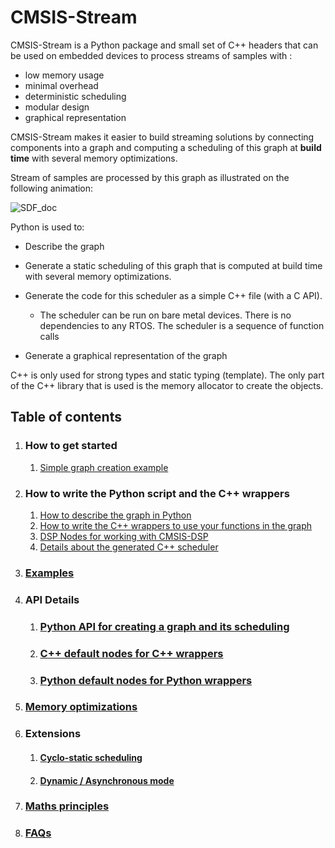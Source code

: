 # CMSIS-Stream

CMSIS-Stream is a Python package and small set of C++ headers that can be used on embedded devices to process streams of samples with :

* low memory usage
* minimal overhead
* deterministic scheduling
* modular design
* graphical representation

CMSIS-Stream makes it easier to build streaming solutions by connecting components into a graph and computing a scheduling of this graph at **build time** with several memory optimizations.

Stream of samples are processed by this graph as illustrated on the following animation:

![SDF_doc](Documentation/assets/SDF_doc.gif)

Python is used to:

* Describe the graph
* Generate a static scheduling of this graph that is computed at build time with several memory optimizations. 
* Generate the code for this scheduler as a simple C++ file (with a C API).
  * The scheduler can be run on bare metal devices. There is no dependencies to any RTOS. The scheduler is a sequence of function calls

* Generate a graphical representation of the graph

C++ is only used for strong types and static typing (template). The only part of the C++ library that is used is the memory allocator to create the objects.

## Table of contents

1. ### How to get started

   1. [Simple graph creation example](Examples/simple/README.md)

2. ### How to write the Python script and the C++ wrappers

   1. [How to describe the graph in Python](Documentation/WritePython.md)
   2. [How to write the C++ wrappers to use your functions in the graph](Documentation/WriteCPP.md)
   3. [DSP Nodes for working with CMSIS-DSP](Examples/simpledsp/README.md)
   4. [Details about the generated C++ scheduler](Examples/example1/README.md)

3. ### [Examples](Examples/README.md)

4. ### API Details

   1. ### [Python API for creating a graph and its scheduling](Documentation/PythonAPI.md)

   2. ### [C++ default nodes for C++ wrappers](Documentation/CPPNodes.md)

   3. ### [Python default nodes for Python wrappers](Documentation/PythonNodes.md)

5. ### [Memory optimizations](Documentation/Memory.md)

6. ### Extensions

   1. #### [Cyclo-static scheduling](Documentation/CycloStatic.md)

   2. #### [Dynamic / Asynchronous mode](Documentation/Async.md)

7. ### [Maths principles](Documentation/MATHS.md)

8. ### [FAQs](Documentation/FAQ.md)



